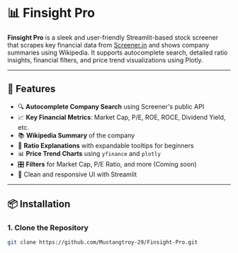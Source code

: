 
# 📊 Finsight Pro

**Finsight Pro** is a sleek and user-friendly Streamlit-based stock screener that scrapes key financial data from [Screener.in](https://www.screener.in/) and shows company summaries using Wikipedia. It supports autocomplete search, detailed ratio insights, financial filters, and price trend visualizations using Plotly.

---

## 🚀 Features

- 🔍 **Autocomplete Company Search** using Screener's public API
- 📈 **Key Financial Metrics**: Market Cap, P/E, ROE, ROCE, Dividend Yield, etc.
- 📚 **Wikipedia Summary** of the company
- 🧠 **Ratio Explanations** with expandable tooltips for beginners
- 📊 **Price Trend Charts** using `yfinance` and `plotly`
- 🎛️ **Filters** for Market Cap, P/E Ratio, and more (Coming soon)
- 🧾 Clean and responsive UI with Streamlit

---

## 📦 Installation

### 1. Clone the Repository

```bash
git clone https://github.com/Mustangtroy-29/Finsight-Pro.git